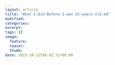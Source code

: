 ```yaml
---
layout: article
title: "What-I-Did-Before-I-was-25-years-old.md"
modified:
categories: 
excerpt:
tags: []
image:
  feature:
  teaser:
  thumb:
date: 2015-10-12T00:02:31+08:00
---
```


